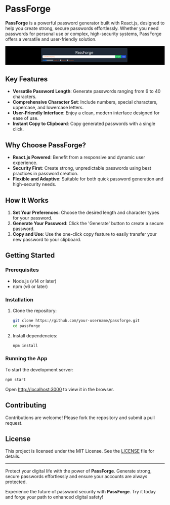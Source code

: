 # PassForge

**PassForge** is a powerful password generator built with React.js, designed to help you create strong, secure passwords effortlessly. Whether you need passwords for personal use or complex, high-security systems, PassForge offers a versatile and user-friendly solution.

![passforge](./src/assets/image.png)

## Key Features

- **Versatile Password Length**: Generate passwords ranging from 6 to 40 characters.
- **Comprehensive Character Set**: Include numbers, special characters, uppercase, and lowercase letters.
- **User-Friendly Interface**: Enjoy a clean, modern interface designed for ease of use.
- **Instant Copy to Clipboard**: Copy generated passwords with a single click.

## Why Choose PassForge?

- **React.js Powered**: Benefit from a responsive and dynamic user experience.
- **Security First**: Create strong, unpredictable passwords using best practices in password creation.
- **Flexible and Adaptive**: Suitable for both quick password generation and high-security needs.

## How It Works

1. **Set Your Preferences**: Choose the desired length and character types for your password.
2. **Generate Your Password**: Click the 'Generate' button to create a secure password.
3. **Copy and Use**: Use the one-click copy feature to easily transfer your new password to your clipboard.

## Getting Started

### Prerequisites

- Node.js (v14 or later)
- npm (v6 or later)

### Installation

1. Clone the repository:
   ```bash
   git clone https://github.com/your-username/passforge.git
   cd passforge
   ```

2. Install dependencies:
   ```bash
   npm install
   ```

### Running the App

To start the development server:
```bash
npm start
```
Open [http://localhost:3000](http://localhost:3000) to view it in the browser.

## Contributing

Contributions are welcome! Please fork the repository and submit a pull request.

## License

This project is licensed under the MIT License. See the [LICENSE](LICENSE) file for details.

---

Protect your digital life with the power of **PassForge**. Generate strong, secure passwords effortlessly and ensure your accounts are always protected.

Experience the future of password security with **PassForge**. Try it today and forge your path to enhanced digital safety!